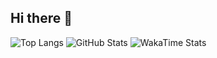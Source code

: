 ## Hi there 👋


![Top Langs](https://github-readme-stats.vercel.app/api/top-langs/?username=Br3ndonn&layout=compact)
![GitHub Stats](https://github-readme-stats.vercel.app/api?username=Br3ndonn&show_icons=true&count_private=true&theme=radical)
![WakaTime Stats](https://github-readme-stats.vercel.app/api/wakatime?username=Br3ndonn)

<!--
**Br3ndonn/Br3ndonn** is a ✨ _special_ ✨ repository because its `README.md` (this file) appears on your GitHub profile.

Here are some ideas to get you started:

- 🔭 I’m currently working on ... 
- 🌱 I’m currently learning ...
- 👯 I’m looking to collaborate on ...
- 🤔 I’m looking for help with ...
- 💬 Ask me about ...
- 📫 How to reach me: ...
- 😄 Pronouns: ...
- ⚡ Fun fact: ...
-->
